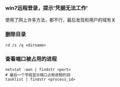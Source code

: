 ### win7远程登录，提示'凭据无法工作'

使用了网上许多方法，都不行，最后发现和用户的域有关

### 删除目录

```shell
rd /s /q <dirname>
```

### 查看端口被占用的进程

```shell
netstat -aon | findstr <port>
# 最后一个字段显示端口占用进程的ID
tasklist | findstr <process_id>
```
